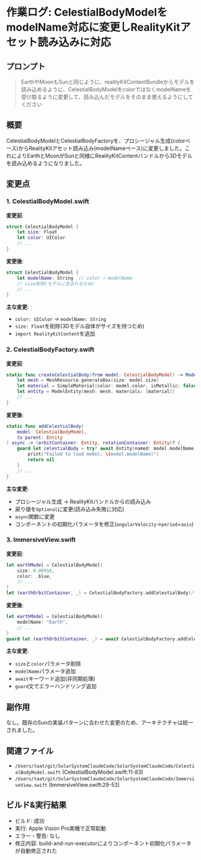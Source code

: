 # 作業ログ: CelestialBodyModelをmodelName対応に変更しRealityKitアセット読み込みに対応

## プロンプト

> EarthやMoonもSunと同じように、realityKitContentBundleからモデルを読み込めるように、CelestialBodyModelをcolorではなくmodelNameを受け取るように変更して、読み込んだモデルをそのまま使えるようにしてください

## 概要

CelestialBodyModelとCelestialBodyFactoryを、プロシージャル生成(colorベース)からRealityKitアセット読み込み(modelNameベース)に変更しました。これによりEarthとMoonがSunと同様にRealityKitContentバンドルから3Dモデルを読み込めるようになりました。

## 変更点

### 1. CelestialBodyModel.swift

**変更前**:
```swift
struct CelestialBodyModel {
    let size: Float
    let color: UIColor
    // ...
}
```

**変更後**:
```swift
struct CelestialBodyModel {
    let modelName: String  // color → modelName
    // size削除(モデルに含まれるため)
    // ...
}
```

**主な変更**:
- `color: UIColor` → `modelName: String`
- `size: Float`を削除(3Dモデル自体がサイズを持つため)
- `import RealityKitContent`を追加

### 2. CelestialBodyFactory.swift

**変更前**:
```swift
static func createCelestialBody(from model: CelestialBodyModel) -> ModelEntity {
    let mesh = MeshResource.generateBox(size: model.size)
    let material = SimpleMaterial(color: model.color, isMetallic: false)
    let entity = ModelEntity(mesh: mesh, materials: [material])
    // ...
}
```

**変更後**:
```swift
static func addCelestialBody(
    model: CelestialBodyModel,
    to parent: Entity
) async -> (orbitContainer: Entity, rotationContainer: Entity)? {
    guard let celestialBody = try? await Entity(named: model.modelName, in: realityKitContentBundle) else {
        print("Failed to load model: \(model.modelName)")
        return nil
    }
    // ...
}
```

**主な変更**:
- プロシージャル生成 → RealityKitバンドルからの読み込み
- 戻り値を`Optional`に変更(読み込み失敗に対応)
- `async`関数に変更
- コンポーネントの初期化パラメータを修正(`angularVelocity`→`period`+`axis`)

### 3. ImmersiveView.swift

**変更前**:
```swift
let earthModel = CelestialBodyModel(
    size: 0.00918,
    color: .blue,
    // ...
)
let (earthOrbitContainer, _) = CelestialBodyFactory.addCelestialBody(/*...*/)
```

**変更後**:
```swift
let earthModel = CelestialBodyModel(
    modelName: "Earth",
    // ...
)
guard let (earthOrbitContainer, _) = await CelestialBodyFactory.addCelestialBody(/*...*/) else { return }
```

**主な変更**:
- `size`と`color`パラメータ削除
- `modelName`パラメータ追加
- `await`キーワード追加(非同期処理)
- `guard`文でエラーハンドリング追加

## 副作用

なし。既存のSunの実装パターンに合わせた変更のため、アーキテクチャは統一されました。

## 関連ファイル

- `/Users/taat/git/SolarSystemClaudeCode/SolarSystemClaudeCode/CelestialBodyModel.swift` (CelestialBodyModel.swift:11-83)
- `/Users/taat/git/SolarSystemClaudeCode/SolarSystemClaudeCode/ImmersiveView.swift` (ImmersiveView.swift:29-53)

## ビルド&実行結果

- ビルド: 成功
- 実行: Apple Vision Pro実機で正常起動
- エラー・警告: なし
- 修正内容: build-and-run-executorによりコンポーネント初期化パラメータが自動修正された
